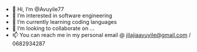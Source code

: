 - 👋 Hi, I’m @Avuyile77
- 👀 I’m interested in software engineering
- 🌱 I’m currently learning coding languages
- 💞️ I’m looking to collaborate on ...
- 📫 You can reach me in my personal email @ jilajiaavuyile@gmail.com / 0682934287

<!---
Avuyile77/Avuyile77 is a ✨ special ✨ repository because its `README.md` (this file) appears on your GitHub profile.
You can click the Preview link to take a look at your changes.
--->
